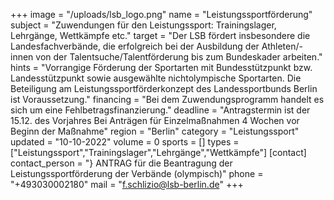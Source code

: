 +++
image = "/uploads/lsb_logo.png"
name = "Leistungssportförderung"
subject = "Zuwendungen für den Leistungssport: Trainingslager, Lehrgänge, Wettkämpfe etc."
target = "Der LSB fördert insbesondere die Landesfachverbände, die erfolgreich bei der Ausbildung der Athleten/-innen von der Talentsuche/Talentförderung bis zum Bundeskader arbeiten."
hints = "Vorrangige Förderung der Sportarten mit Bundesstützpunkt bzw. Landesstützpunkt sowie ausgewählte nichtolympische Sportarten. Die Beteiligung am Leistungssportförderkonzept des Landessportbunds Berlin ist Voraussetzung."
financing = "Bei dem Zuwendungsprogramm handelt es sich um eine Fehlbetragsfinanzierung."
deadline = "Antragstermin ist der 15.12. des Vorjahres Bei Anträgen für Einzelmaßnahmen 4 Wochen vor Beginn der Maßnahme"
region = "Berlin"
category = "Leistungssport"
updated = "10-10-2022"
volume = 0
sports = []
types = ["Leistungssport","Trainingslager","Lehrgänge","Wettkämpfe"]
[contact]
contact_person = "} ANTRAG für die Beantragung der Leistungssportförderung der Verbände (olympisch)"
phone = "+493030002180"
mail = "f.schlizio@lsb-berlin.de"
+++
